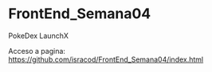 # FrontEnd_Semana04
PokeDex LaunchX

Acceso a pagina: https://github.com/isracod/FrontEnd_Semana04/index.html
